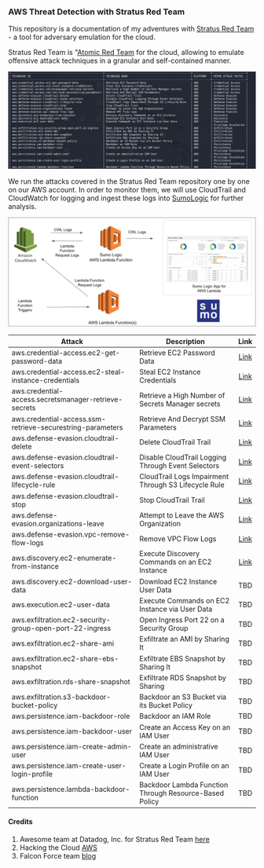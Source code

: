 ### AWS Threat Detection with Stratus Red Team

This repository is a documentation of my adventures with [Stratus Red Team](https://github.com/DataDog/stratus-red-team) - a tool for adversary emulation for the cloud.

Stratus Red Team is "[Atomic Red Team](https://github.com/redcanaryco/atomic-red-team) for the cloud, allowing to emulate offensive attack techniques in a granular and self-contained manner.

![](./Screenshots/17.png)

We run the attacks covered in the Stratus Red Team repository one by one on our AWS account. In order to monitor them, we will use CloudTrail and CloudWatch for logging and ingest these logs into [SumoLogic](https://www.sumologic.com/) for further analysis.

![](./Screenshots/18.png)

| Attack                                                     	| Description                                            	|                              Link                              	|
|------------------------------------------------------------	|--------------------------------------------------------	|:--------------------------------------------------------------:	|
| aws.credential-access.ec2-get-password-data                	| Retrieve EC2 Password Data                             	|         [Link](aws.credential-access.ec2-get-password-data.md)        	|
| aws.credential-access.ec2-steal-instance-credentials       	| Steal EC2 Instance Credentials                         	|    [Link](aws.credential-access.ec2-steal-instance-credentials.md)    	|
| aws.credential-access.secretsmanager-retrieve-secrets      	| Retrieve a High Number of Secrets Manager secrets      	|    [Link](aws.credential-access.secretsmanager-retrieve-secrets.md)   	|
| aws.credential-access.ssm-retrieve-securestring-parameters 	| Retrieve And Decrypt SSM Parameters                    	| [Link](aws.credential-access.ssm-retrieve-securestring-parameters.md) 	|
| aws.defense-evasion.cloudtrail-delete                      	| Delete CloudTrail Trail                                	|            [Link](aws.defense-evasion.cloudtrail-delete.md)           	|
| aws.defense-evasion.cloudtrail-event-selectors             	| Disable CloudTrail Logging Through Event Selectors     	|       [Link](aws.defense-evasion.cloudtrail-event-selectors.md)       	|
| aws.defense-evasion.cloudtrail-lifecycle-rule              	| CloudTrail Logs Impairment Through S3 Lifecycle Rule   	|        [Link](aws.defense-evasion.cloudtrail-lifecycle-rule.md)       	|
| aws.defense-evasion.cloudtrail-stop                        	| Stop CloudTrail Trail                                  	|             [Link](aws.defense-evasion.cloudtrail-stop.md)            	|
| aws.defense-evasion.organizations-leave                    	| Attempt to Leave the AWS Organization                  	|           [Link](aws.defense-evasion.organizations-leave.md)          	|
| aws.defense-evasion.vpc-remove-flow-logs                   	| Remove VPC Flow Logs                                   	|          [Link](aws.defense-evasion.vpc-remove-flow-logs.md)          	|
| aws.discovery.ec2-enumerate-from-instance                  	| Execute Discovery Commands on an EC2 Instance          	|          [Link](aws.discovery.ec2-enumerate-from-instance.md)         	|
| aws.discovery.ec2-download-user-data                       	| Download EC2 Instance User Data                        	|                               TBD                              	|
| aws.execution.ec2-user-data                                	| Execute Commands on EC2 Instance via User Data         	|                               TBD                              	|
| aws.exfiltration.ec2-security-group-open-port-22-ingress   	| Open Ingress Port 22 on a Security Group               	|                               TBD                              	|
| aws.exfiltration.ec2-share-ami                             	| Exfiltrate an AMI by Sharing It                        	|                               TBD                              	|
| aws.exfiltration.ec2-share-ebs-snapshot                    	| Exfiltrate EBS Snapshot by Sharing It                  	|                               TBD                              	|
| aws.exfiltration.rds-share-snapshot                        	| Exfiltrate RDS Snapshot by Sharing                     	|                               TBD                              	|
| aws.exfiltration.s3-backdoor-bucket-policy                 	| Backdoor an S3 Bucket via its Bucket Policy            	|                               TBD                              	|
| aws.persistence.iam-backdoor-role                          	| Backdoor an IAM Role                                   	|                               TBD                              	|
| aws.persistence.iam-backdoor-user                          	| Create an Access Key on an IAM User                    	|                               TBD                              	|
| aws.persistence.iam-create-admin-user                      	| Create an administrative IAM User                      	|                               TBD                              	|
| aws.persistence.iam-create-user-login-profile              	| Create a Login Profile on an IAM User                  	|                               TBD                              	|
| aws.persistence.lambda-backdoor-function                   	| Backdoor Lambda Function Through Resource-Based Policy 	|                               TBD                              	|

#### Credits
1.  Awesome team at Datadog, Inc. for Stratus Red Team [here](https://github.com/DataDog/stratus-red-team)
2.  Hacking the Cloud [AWS](https://hackingthe.cloud/aws/general-knowledge/assume_role_logic/)
3.  Falcon Force team [blog](https://medium.com/falconforce/falconfriday-detecting-realistic-aws-cloud-attacks-using-azure-sentinel-0xff1c-b62fd45c87dc)

